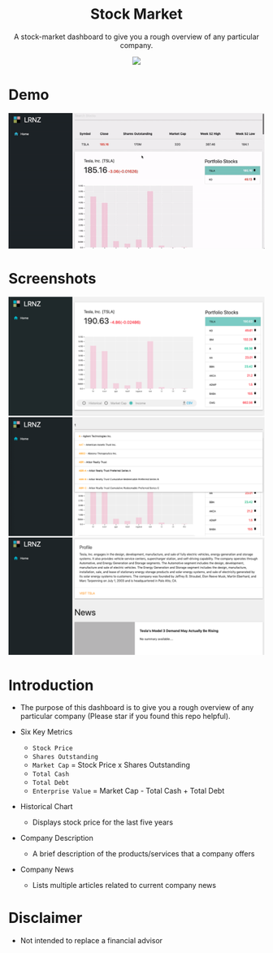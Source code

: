 <h1 align="center">Stock Market</h1>
<p align="center">A stock-market dashboard to give you a rough overview of any particular company.</p>

<p align="center">
    <a href="https://app.netlify.com/sites/lrnztrading/deploys">
        <img src="https://api.netlify.com/api/v1/badges/a24fa809-6de4-4170-94b4-2511531425b0/deploy-status">
    </a>
</p>

# Demo

![nothing-to-show](./demos/new-demo.gif)

# Screenshots

![nothing-to-show](./demos/d1.png)
![nothing-to-show](./demos/d2.png)
![nothing-to-show](./demos/d3.png)

# Introduction

- The purpose of this dashboard is to give you a rough overview of any particular company (Please star if you found this repo helpful).

- Six Key Metrics

  - `Stock Price`
  - `Shares Outstanding`
  - `Market Cap` = Stock Price x Shares Outstanding
  - `Total Cash`
  - `Total Debt`
  - `Enterprise Value` = Market Cap - Total Cash + Total Debt

- Historical Chart

  - Displays stock price for the last five years

- Company Description

  - A brief description of the products/services that a company offers

- Company News

  - Lists multiple articles related to current company news

# Disclaimer

- Not intended to replace a financial advisor
